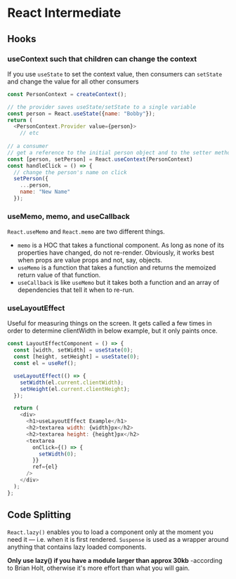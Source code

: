 # React Intermediate

## Hooks

### useContext such that children can change the context

If you use `useState` to set the context value, then consumers can `setState` and change the value for all other consumers

```js
const PersonContext = createContext();

// the provider saves useState/setState to a single variable
const person = React.useState({name: "Bobby"});
return (
  <PersonContext.Provider value={person}>
    // etc
 
// a consumer 
// get a reference to the initial person object and to the setter method
const [person, setPerson] = React.useContext(PersonContext)
const handleClick = () => {
  // change the person's name on click
  setPerson({
    ...person,
    name: "New Name"
  });
```

### useMemo, memo, and useCallback

`React.useMemo` and `React.memo` are two different things. 
- `memo` is a HOC that takes a functional component. As long as none of its properties have changed, do not re-render. Obviously, it works best when props are value props and not, say, objects. 
- `useMemo` is a function that takes a function and returns the memoized return value of that function.
- `useCallback` is like `useMemo` but it takes both a function and an array of dependencies that tell it when to re-run.

### useLayoutEffect

Useful for measuring things on the screen. It gets called a few times in order to determine clientWidth in below example, but it only paints once.
```js
const LayoutEffectComponent = () => {
  const [width, setWidth] = useState(0);
  const [height, setHeight] = useState(0);
  const el = useRef();

  useLayoutEffect(() => {
    setWidth(el.current.clientWidth);
    setHeight(el.current.clientHeight);
  });

  return (
    <div>
      <h1>useLayoutEffect Example</h1>
      <h2>textarea width: {width}px</h2>
      <h2>textarea height: {height}px</h2>
      <textarea
        onClick={() => {
          setWidth(0);
        }}
        ref={el}
      />
    </div>
  );
};
```

## Code Splitting

`React.lazy()` enables you to load a component only at the moment you need it — i.e. when it is first rendered. 
`Suspense` is used as a wrapper around anything that contains lazy loaded components. 

**Only use lazy() if you have a module larger than approx 30kb** -according to Brian Holt, otherwise it's more effort than what you will gain.
